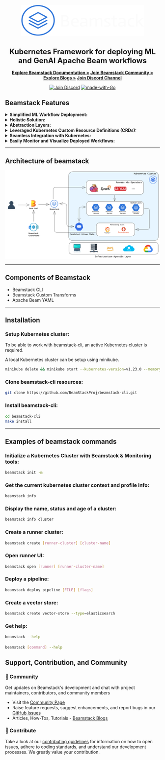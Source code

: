 <p align="center">
  <picture>
    <source media="(prefers-color-scheme: dark)" srcset="./assets/beamstack-logo.png">
    <img width="400" height="100" src="./assets/beamstack-logo.png">
  </picture>
  <h1 align="center" style="font-size: 24px;">Kubernetes Framework for deploying ML and GenAI Apache Beam workflows</h1>
</p>  

<p align="center">
  <a href="https://beamstack.netlify.app/docs/" rel="nofollow"><strong>Explore Beamstack Documentation »</strong></a>
  <a href="https://beamstack.netlify.app/community/"><strong>Join Beamstack Community »</strong></a>
  <a href="https://beamstack.netlify.app/blog/"><strong>Explore Blogs »</strong></a>
  <a href="https://discord.gg/fYNnNVaEFK"><strong>Join Discord Channel</strong></a>
</p>

</p>
<p align="center">
<a href="https://discord.gg/fYNnNVaEFK"><img src="https://img.shields.io/badge/Join%20us%20on-Discord-e01563.svg" alt="Join Discord"></a>
<a href="http://golang.org"><img src="https://img.shields.io/badge/Made%20with-Go-1f425f.svg" alt="made-with-Go"></a>

## **Beamstack Features**

<details>
  <summary><b>Simplified ML Workflow Deployment:</b></summary>
  <ul>
    <li>Beamstack simplifies the deployment of machine learning workflows on Kubernetes.</li>
  </ul>
</details>

<details>
  <summary><b>Holistic Solution:</b></summary>
  <ul>
    <li>Beamstack offers an all-encompassing solution for managing machine learning pipelines, data processing workflows, and deployment infrastructure.</li>
  </ul>
</details>

<details>
  <summary><b>Abstraction Layers:</b></summary>
  <ul>
    <li>Beamstack introduces abstraction layers that streamline the deployment of various components within ML pipelines.</li>
  </ul>
</details>

<details>
  <summary><b>Leveraged Kubernetes Custom Resource Definitions (CRDs):</b></summary>
  <ul>
    <li>Beamstack uses Kubernetes CRDs to extend the Kubernetes API, allowing smooth integration of machine learning-specific resources.</li>
  </ul>
</details>

<details>
  <summary><b>Seamless Integration with Kubernetes:</b></summary>
  <ul>
    <li>Beamstack empowers users to leverage Kubernetes' features while incorporating machine learning capabilities into the Kubernetes ecosystem.</li>
  </ul>
</details>

<details>
  <summary><b>Easily Monitor and Visualize Deployed Workflows:</b></summary>
  <ul>
    <li>Beamstack seamlessly integrates with Prometheus and Grafana to visualize the states of the deployed workflows in real time.</li>
  </ul>
</details>  
  
---  

## **Architecture of beamstack** 
<p align="center"><img src="./assets/beamstack-arch.png"></p>
  
--- 

## **Components of Beamstack** 

- Beamstack CLI
- Beamstack Custom Transforms
- Apache Beam YAML 

---

## **Installation**  

### Setup Kubernetes cluster:  
To be able to work with beamstack-cli, an active Kubernetes cluster is required.  

A local Kubernetes cluster can be setup using minikube.  
  
```bash
minikube delete && minikube start --kubernetes-version=v1.23.0 --memory=6g --bootstrapper=kubeadm --extra-config=kubelet.authentication-token-webhook=true --extra-config=kubelet.authorization-mode=Webhook --extra-config=scheduler.bind-address=0.0.0.0 --extra-config=controller-manager.bind-address=0.0.0.0
``` 

### Clone beamstack-cli resources:
   
```bash
git clone https://github.com/BeamStackProj/beamstack-cli.git
```  

### Install beamstack-cli:  
  
```bash
cd beamstack-cli
make install
```
---  

## **Examples of beamstack commands** 

### Initialize a Kubernetes Cluster with Beamstack & Monitoring tools:  

```bash
beamstack init -m
```  
  
### Get the current kubernetes cluster context and profile info:  

```bash
beamstack info
```  

### Display the name, status and age of a cluster:  

```bash
beamstack info cluster
```  

### Create a runner cluster:  

```bash
beamstack create [runner-cluster] [cluster-name]
```  

### Open runner UI:  

```bash
beamstack open [runner] [runner-cluster-name]
```  

### Deploy a pipeline:  

```bash
beamstack deploy pipeline [FILE] [flags]
```  

### Create a vector store:  

```bash
beamstack create vector-store --type=elasticsearch
```  

### Get help:  

```bash
beamstack --help  

beamstack [command] --help
```  

## **Support, Contribution, and Community**
 
### :busts_in_silhouette: Community
 
Get updates on Beamstack's development and chat with project maintainers, contributors, and community members  
- Visit the [Community Page](https://beamstack.netlify.app/community/)
- Raise feature requests, suggest enhancements, and report bugs in our [GitHub Issues](https://github.com/BeamStackProj/beamstack-cli/issues)
- Articles, How-Tos, Tutorials - [Beamstack Blogs](https://beamstack.netlify.app/blog/)

### :handshake: Contribute
 
Take a look at our [contributing guidelines](https://beamstack.netlify.app/docs/contribution-guidelines) for information on how to open issues, adhere to coding standards, and understand our development processes. We greatly value your contribution.